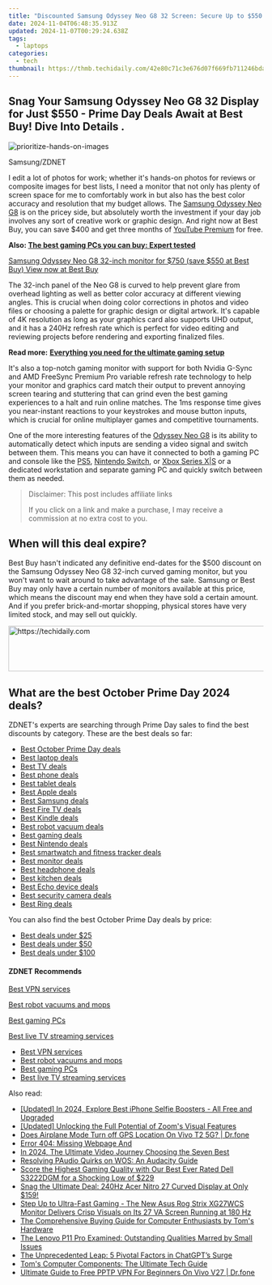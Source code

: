 ```yaml
---
title: "Discounted Samsung Odyssey Neo G8 32 Screen: Secure Up to $550 Off During Black Friday Events at Best Buy - Insights ."
date: 2024-11-04T06:48:35.913Z
updated: 2024-11-07T00:29:24.638Z
tags:
  - laptops
categories:
  - tech
thumbnail: https://thmb.techidaily.com/42e80c71c3e676d07f669fb711246bda708f83a958555a8cf5d9869ea65371d4.jpg
---
```


## Snag Your Samsung Odyssey Neo G8 32 Display for Just $550 - Prime Day Deals Await at Best Buy! Dive Into Details .

![prioritize-hands-on-images](https://www.zdnet.com/a/img/resize/313caa8f54e414e6a54090b6f5c74ea0fd946413/2024/10/03/796b0e55-91ff-4aa7-9504-3cfb4d4b3ec8/samsung-odyssey-neo-g8-hero.jpg?auto=webp&width=1280)

Samsung/ZDNET

I edit a lot of photos for work; whether it's hands-on photos for reviews or composite images for best lists, I need a monitor that not only has plenty of screen space for me to comfortably work in but also has the best color accuracy and resolution that my budget allows. The [Samsung Odyssey Neo G8](https://shop-links.co/link/?url=https%3A%2F%2Fwww.bestbuy.com%2Fsite%2Fsamsung-odyssey-neo-g8-32-curved-4k-uhd-freesync-premium-pro-g-sync-compatible-240hz-1ms-gaming-monitor-black%2F6507933.p%3FskuId%3D6507933&publisher_slug=itechdaily19598&exclusive=1) is on the pricey side, but absolutely worth the investment if your day job involves any sort of creative work or graphic design. And right now at Best Buy, you can save $400 and get three months of [YouTube Premium](https://shop-links.co/link/?exclusive=1&publisher_slug=itechdaily19598&url=https%3A%2F%2Fwww.bestbuy.com%2Fsite%2Fsamsung-odyssey-neo-g8-32-curved-4k-uhd-freesync-premium-pro-g-sync-compatible-240hz-1ms-gaming-monitor-black%2F6507933.p%3FskuId%3D6507933%23%3A%7E%3Atext%3DFree%2520YouTube%2520Premium%2520for%25203%2520months%2520%2528new%2520subscribers%2520only%2529) for free.

**Also: [The best gaming PCs you can buy: Expert tested](https://www.zdnet.com/home-and-office/home-entertainment/best-gaming-pc/)** 

[Samsung Odyssey Neo G8 32-inch monitor for $750 (save $550 at Best Buy) View now at Best Buy](https://shop-links.co/link/?url=https%3A%2F%2Fwww.bestbuy.com%2Fsite%2Fsamsung-odyssey-neo-g8-32-curved-4k-uhd-freesync-premium-pro-g-sync-compatible-240hz-1ms-gaming-monitor-black%2F6507933.p%3FskuId%3D6507933&publisher_slug=itechdaily19598&exclusive=1)

The 32-inch panel of the Neo G8 is curved to help prevent glare from overhead lighting as well as better color accuracy at different viewing angles. This is crucial when doing color corrections in photos and video files or choosing a palette for graphic design or digital artwork. It's capable of 4K resolution as long as your graphics card also supports UHD output, and it has a 240Hz refresh rate which is perfect for video editing and reviewing projects before rendering and exporting finalized files. 

**Read more:** **[Everything you need for the ultimate gaming setup](https://www.zdnet.com/home-and-office/home-entertainment/everything-you-need-for-the-ultimate-gaming-setup/)** 

It's also a top-notch gaming monitor with support for both Nvidia G-Sync and AMD FreeSync Premium Pro variable refresh rate technology to help your monitor and graphics card match their output to prevent annoying screen tearing and stuttering that can grind even the best gaming experiences to a halt and ruin online matches. The 1ms response time gives you near-instant reactions to your keystrokes and mouse button inputs, which is crucial for online multiplayer games and competitive tournaments. 

One of the more interesting features of the [Odyssey Neo G8](https://shop-links.co/link/?url=https%3A%2F%2Fwww.bestbuy.com%2Fsite%2Fsamsung-odyssey-neo-g8-32-curved-4k-uhd-freesync-premium-pro-g-sync-compatible-240hz-1ms-gaming-monitor-black%2F6507933.p%3FskuId%3D6507933&publisher_slug=itechdaily19598&exclusive=1) is its ability to automatically detect which inputs are sending a video signal and switch between them. This means you can have it connected to both a gaming PC and console like the [PS5](https://shop-links.co/link/?url=https%3A%2F%2Fwww.bestbuy.com%2Fsite%2Fsony-playstation-5-slim-console-white%2F6566039.p%3FskuId%3D6566039&publisher_slug=itechdaily19598&exclusive=1), [Nintendo Switch](https://buy.geni.us/Proxy.ashx?TSID=368250&GR%5FURL=https%3A%2F%2Fwww.amazon.com%2FNintendo-Switch-Neon-Blue-Joy%E2%80%91%2Fdp%2FB07VGRJDFY%3Ftag%3Dzd-buy-button-20%26ascsubtag%3D%5F%5FCOM%5FCLICK%5FID%5F%5F%7Cdc538f8f-19c6-4e6f-8944-d79afe82eb48%7Cdtp&dtb=1), or [Xbox Series X|S](https://buy.geni.us/Proxy.ashx?TSID=368250&GR%5FURL=https%3A%2F%2Fwww.amazon.com%2FMicrosoft-Xbox-Gaming-Console-video-game%2Fdp%2FB08H75RTZ8%3Ftag%3Dzd-buy-button-20%26ascsubtag%3D%5F%5FCOM%5FCLICK%5FID%5F%5F%7Cdc538f8f-19c6-4e6f-8944-d79afe82eb48%7Cdtp&dtb=1) or a dedicated workstation and separate gaming PC and quickly switch between them as needed. 

>  Disclaimer: This post includes affiliate links
>
>  If you click on a link and make a purchase, I may receive a commission at no extra cost to you.
>

## When will this deal expire?

Best Buy hasn't indicated any definitive end-dates for the $500 discount on the Samsung Odyssey Neo G8 32-inch curved gaming monitor, but you won't want to wait around to take advantage of the sale. Samsung or Best Buy may only have a certain number of monitors available at this price, which means the discount may end when they have sold a certain amount. And if you prefer brick-and-mortar shopping, physical stores have very limited stock, and may sell out quickly.

<!-- affiliate ads begin -->
<a href="https://appsumo.8odi.net/c/5597632/2129740/7443" target="_top" id="2129740">
  <img src="//a.impactradius-go.com/display-ad/7443-2129740" border="0" alt="https://techidaily.com" width="728" height="90"/>
</a>
<img height="0" width="0" src="https://appsumo.8odi.net/i/5597632/2129740/7443" style="position:absolute;visibility:hidden;" border="0" />
<!-- affiliate ads end -->

## What are the best October Prime Day 2024 deals?

ZDNET's experts are searching through Prime Day sales to find the best discounts by category. These are the best deals so far:

* [Best October Prime Day deals](https://www.zdnet.com/article/best-early-amazon-prime-day-deals-2024/)
* [Best laptop deals](https://www.zdnet.com/article/best-early-prime-day-laptop-deals-2024/)
* [Best TV deals](https://www.zdnet.com/article/best-early-prime-day-tv-deals/)
* [Best phone deals](https://www.zdnet.com/article/best-early-prime-day-phone-deals/)
* [Best tablet deals](https://www.zdnet.com/article/best-early-prime-day-tablet-deals/)
* [Best Apple deals](https://www.zdnet.com/article/best-early-prime-day-apple-deals/)
* [Best Samsung deals](https://www.zdnet.com/article/best-early-prime-day-samsung-deals/)
* [Best Fire TV deals](https://www.zdnet.com/article/best-early-prime-day-fire-tv-deals/)
* [Best Kindle deals](https://www.zdnet.com/article/best-early-prime-day-kindle-deals/)
* [Best robot vacuum deals](https://www.zdnet.com/article/best-early-prime-day-robot-vacuum-deals/)
* [Best gaming deals](https://www.zdnet.com/article/best-early-prime-day-gaming-deals/)
* [Best Nintendo deals](https://www.zdnet.com/article/best-early-prime-day-nintendo-deals/)
* [Best smartwatch and fitness tracker deals](https://www.zdnet.com/article/best-early-prime-day-smartwatch-and-fitness-tracker-deals/)
* [Best monitor deals](https://www.zdnet.com/article/best-early-prime-day-monitor-deals-2024/)
* [Best headphone deals](https://www.zdnet.com/article/best-early-prime-day-headphone-deals/)
* [Best kitchen deals](https://www.zdnet.com/article/best-early-prime-day-kitchen-deals/)
* [Best Echo device deals](https://www.zdnet.com/article/best-early-prime-day-echo-device-deals/)
* [Best security camera deals](https://www.zdnet.com/article/best-early-prime-day-security-camera-deals/)
* [Best Ring deals](https://www.zdnet.com/article/best-early-prime-day-ring-deals/)

You can also find the best October Prime Day deals by price:

* [Best deals under $25](https://www.zdnet.com/article/best-early-prime-day-deals-under-25/)
* [Best deals under $50](https://www.zdnet.com/article/best-early-prime-day-deals-under-50/)
* [Best deals under $100](https://www.zdnet.com/article/best-early-prime-day-deals-under-100/)

#### **ZDNET** Recommends

[Best VPN services](https://www.zdnet.com/article/best-vpn/ "Best VPN services")

[Best robot vacuums and mops](https://www.zdnet.com/article/best-robot-vacuum-mop/ "Best robot vacuums and mops")

[Best gaming PCs](https://www.zdnet.com/article/best-gaming-pc/ "Best gaming PCs")

[Best live TV streaming services](https://www.zdnet.com/article/best-live-tv-streaming-service/ "Best live TV streaming services")

* [Best VPN services](https://www.zdnet.com/article/best-vpn/ "Best VPN services")
* [Best robot vacuums and mops](https://www.zdnet.com/article/best-robot-vacuum-mop/ "Best robot vacuums and mops")
* [Best gaming PCs](https://www.zdnet.com/article/best-gaming-pc/ "Best gaming PCs")
* [Best live TV streaming services](https://www.zdnet.com/article/best-live-tv-streaming-service/ "Best live TV streaming services")

<ins class="adsbygoogle"
     style="display:block"
     data-ad-format="autorelaxed"
     data-ad-client="ca-pub-7571918770474297"
     data-ad-slot="1223367746"></ins>

<ins class="adsbygoogle"
     style="display:block"
     data-ad-client="ca-pub-7571918770474297"
     data-ad-slot="8358498916"
     data-ad-format="auto"
     data-full-width-responsive="true"></ins>

<span class="atpl-alsoreadstyle">Also read:</span>
<div><ul>
<li><a href="https://vp-tips.techidaily.com/updated-in-2024-explore-best-iphone-selfie-boosters-all-free-and-upgraded/"><u>[Updated] In 2024, Explore Best iPhone Selfie Boosters - All Free and Upgraded</u></a></li>
<li><a href="https://screen-capture.techidaily.com/updated-unlocking-the-full-potential-of-zooms-visual-features/"><u>[Updated] Unlocking the Full Potential of Zoom's Visual Features</u></a></li>
<li><a href="https://fake-location.techidaily.com/does-airplane-mode-turn-off-gps-location-on-vivo-t2-5g-drfone-by-drfone-virtual-android/"><u>Does Airplane Mode Turn off GPS Location On Vivo T2 5G? | Dr.fone</u></a></li>
<li><a href="https://win-tricks.techidaily.com/error-404-missing-webpage-and/"><u>Error 404: Missing Webpage And</u></a></li>
<li><a href="https://fox-boxes.techidaily.com/in-2024-the-ultimate-video-journey-choosing-the-seven-best/"><u>In 2024, The Ultimate Video Journey Choosing the Seven Best</u></a></li>
<li><a href="https://win11.techidaily.com/resolving-paudio-quirks-on-wos-an-audacity-guide/"><u>Resolving PAudio Quirks on WOS: An Audacity Guide</u></a></li>
<li><a href="https://hardware-reviews.techidaily.com/score-the-highest-gaming-quality-with-our-best-ever-rated-dell-s3222dgm-for-a-shocking-low-of-229/"><u>Score the Highest Gaming Quality with Our Best Ever Rated Dell S3222DGM for a Shocking Low of $229</u></a></li>
<li><a href="https://hardware-reviews.techidaily.com/snag-the-ultimate-deal-240hz-acer-nitro-27-curved-display-at-only-159/"><u>Snag the Ultimate Deal: 240Hz Acer Nitro 27 Curved Display at Only $159!</u></a></li>
<li><a href="https://hardware-reviews.techidaily.com/step-up-to-ultra-fast-gaming-the-new-asus-rog-strix-xg27wcs-monitor-delivers-crisp-visuals-on-its-27-va-screen-running-at-180-hz/"><u>Step Up to Ultra-Fast Gaming - The New Asus Rog Strix XG27WCS Monitor Delivers Crisp Visuals on Its 27 VA Screen Running at 180 Hz</u></a></li>
<li><a href="https://hardware-reviews.techidaily.com/the-comprehensive-buying-guide-for-computer-enthusiasts-by-toms-hardware/"><u>The Comprehensive Buying Guide for Computer Enthusiasts by Tom's Hardware</u></a></li>
<li><a href="https://buynow-info.techidaily.com/the-lenovo-p11-pro-examined-outstanding-qualities-marred-by-small-issues/"><u>The Lenovo P11 Pro Examined: Outstanding Qualities Marred by Small Issues</u></a></li>
<li><a href="https://tech-haven.techidaily.com/the-unprecedented-leap-5-pivotal-factors-in-chatgpts-surge/"><u>The Unprecedented Leap: 5 Pivotal Factors in ChatGPT’s Surge</u></a></li>
<li><a href="https://hardware-reviews.techidaily.com/toms-computer-components-the-ultimate-tech-guide/"><u>Tom's Computer Components: The Ultimate Tech Guide</u></a></li>
<li><a href="https://fake-location.techidaily.com/ultimate-guide-to-free-pptp-vpn-for-beginners-on-vivo-v27-drfone-by-drfone-virtual-android/"><u>Ultimate Guide to Free PPTP VPN For Beginners On Vivo V27 | Dr.fone</u></a></li>
</ul></div>

